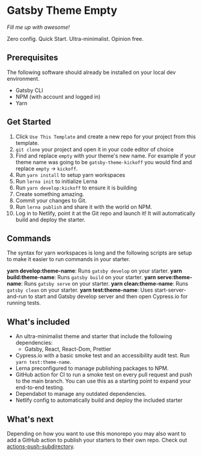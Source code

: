 # Gatsby Theme Empty

_Fill me up with awesome!_

Zero config.
Quick Start.
Ultra-minimalist.
Opinion free.

## Prerequisites

The following software should already be installed on your local dev environment.

- Gatsby CLI
- NPM (with account and logged in)
- Yarn

## Get Started

1. Click `Use This Template` and create a new repo for your project from this template.
1. `git clone` your project and open it in your code editor of choice
1. Find and replace `empty` with your theme's new name. For example if your theme name was going to be `gatsby-theme-kickoff` you would find and replace `empty` -> `kickoff`.
1. Run `yarn install` to setup yarn workspaces
1. Run `lerna init` to initialize Lerna
1. Run `yarn develop:kickoff` to ensure it is building
1. Create something amazing.
1. Commit your changes to Git.
1. Run `lerna publish` and share it with the world on NPM.
1. Log in to Netlify, point it at the Git repo and launch it! It will automatically build and deploy the starter.

## Commands

The syntax for yarn workspaces is long and the following scripts are setup to make it easier to run commands in your starter.

**yarn develop:theme-name**: Runs `gatsby develop` on your starter.
**yarn build:theme-name**: Runs `gatsby build` on your starter.
**yarn serve:theme-name**: Runs `gatsby serve` on your starter.
**yarn clean:theme-name**: Runs `gatsby clean` on your starter.
**yarn test:theme-name**: Uses start-server-and-run to start and Gatsby develop server and then open Cypress.io for running tests.

## What's included

- An ultra-minimalist theme and starter that include the following dependencies:
  - Gatsby, React, React-Dom, Prettier
- Cypress.io with a basic smoke test and an accessibility audit test. Run `yarn test:theme-name`.
- Lerna preconfigured to manage publishing packages to NPM.
- GitHub action for CI to run a smoke test on every pull request and push to the main branch. You can use this as a starting point to expand your end-to-end testing.
- Dependabot to manage any outdated dependencies.
- Netlify config to automatically build and deploy the included starter

## What's next

Depending on how you want to use this monorepo you may also want to add a GitHub action to publish your starters to their own repo. Check out [actions-push-subdirectory](https://github.com/johno/actions-push-subdirectories).

